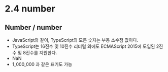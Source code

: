 # 2.4 number

## Number / number

- JavaScript와 같이, TypeScript의 모든 숫자는 부동 소수점 값이다.
- TypeScript는 16진수 및 10진수 리터럴 외에도 ECMAScript 2015에 도입된 2진수 및 8진수를 지원한다.
- NaN
- 1_000_000 과 같은 표기도 가능
